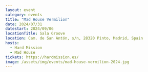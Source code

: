 ```yaml
---
layout: event
category: events
title: "Mad House Vermilion"
date: 2024/07/31
datestart: 2024/09/06
locationTitle: Sala Groove
location: Cam. de San Antón, s/n, 28320 Pinto, Madrid, Spain
hosts:
  - Hard Mission
  - Mad House
tickets: https://hardmission.es/
image: /assets/img/events/mad-house-vermilion-2024.jpg
---
```

